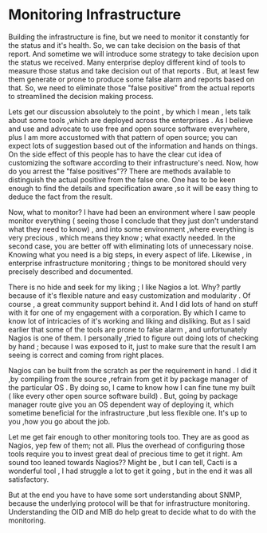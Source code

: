 # Monitoring Infrastructure
Building the infrastructure is fine, but we need to monitor it constantly for the status and it's health. So, we can take decision on the basis of that report. And sometime we will introduce some strategy to take decision upon the status we received. Many enterprise deploy different kind of tools to measure those status and take decision out of that reports . But, at least few them generate or prone to produce some false alarm and reports based on that. So, we need to eliminate those "false positive" from the actual reports to streamlined the decision making process.

Lets get our discussion absolutely to the point , by which I mean , lets talk about some tools ,which are deployed across the enterprises . As I believe and use and advocate to use free and open source software everywhere, plus I am more accustomed with that pattern of open source; you can expect lots of suggestion based out of the information and hands on things. On the side effect of this people has to have the clear cut idea of customizing the software according to their infrastructure's need. Now, how do you arrest the "false positives"?? There are methods available to distinguish the actual positive from the false one. One has to be keen enough to find the details and specification aware ,so it will be easy thing to deduce the fact from the result. 

Now, what to monitor? I have had been an environment where I saw people monitor everything ( seeing those I conclude that they just don't understand what they need to know) , and into some environment ,where everything is very precious , which means they know ; what exactly needed. In the second case, you are better off with eliminating lots of unnecessary noise. Knowing what you need is a big steps, in every aspect of life. Likewise , in enterprise infrastructure monitoring ; things to be monitored should very precisely described and documented.

There is no hide and seek for my liking ; I like Nagios a lot. Why? partly because of it's flexible nature and easy customization and modularity . Of course , a great community support behind it. And I did lots of hand on stuff with it for one of my engagement with a corporation. By which I came to know lot of intricacies of it's working and liking and disliking. But as I said earlier that some of the tools are prone to false alarm , and unfortunately Nagios is one of them. I personally ,tried to figure out doing lots of checking by hand ; because I was exposed to it, just to make sure that the result I am seeing is correct and coming from right places.

Nagios can be built from the scratch as per the requirement in hand . I did it ,by compiling from the source ,refrain from get it by package manager of the particular OS . By doing so,  I came to know how I can fine tune my built ( like every other open source software build) . But, going by package manager route give you an OS dependent way of deploying it, which sometime beneficial for the infrastructure ,but less flexible one. It's up to you ,how you go about the job.

Let me get fair enough to other monitoring tools too. They are as good as Nagios, yep few of them; not all. Plus the overhead of configuring those tools require you to invest great deal of precious time to get it right. Am sound too leaned towards Nagios?? Might be , but I can tell, Cacti is a wonderful tool , I had struggle a lot to get it going , but in the end it was all satisfactory. 

But at the end you have to have some sort understanding about SNMP, because the underlying protocol will be that for infrastructure monitoring. Understanding the OID and MIB do help great to decide what to do with the monitoring.


